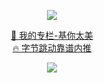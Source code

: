 <p align="center">
  <a href="https://github.com/Blankj">
    <img align="middle" src="https://github-readme-stats.vercel.app/api?username=Blankj&count_private=true&show_icons=true&hide=contribs&include_all_commits=true" />
  </a>
</p>


<p align="center">
  <a href="https://xiaozhuanlan.com/Blankj">🌱 我的专栏-基你太美<br /></a>
  <a href="https://blankj.com/2020/05/19/welcome-bytedance">🔥 字节跳动靠谱内推</a>
</p>


<p align="center">
  <img src="https://komarev.com/ghpvc/?username=Blankj&color=blue" />
</p>
